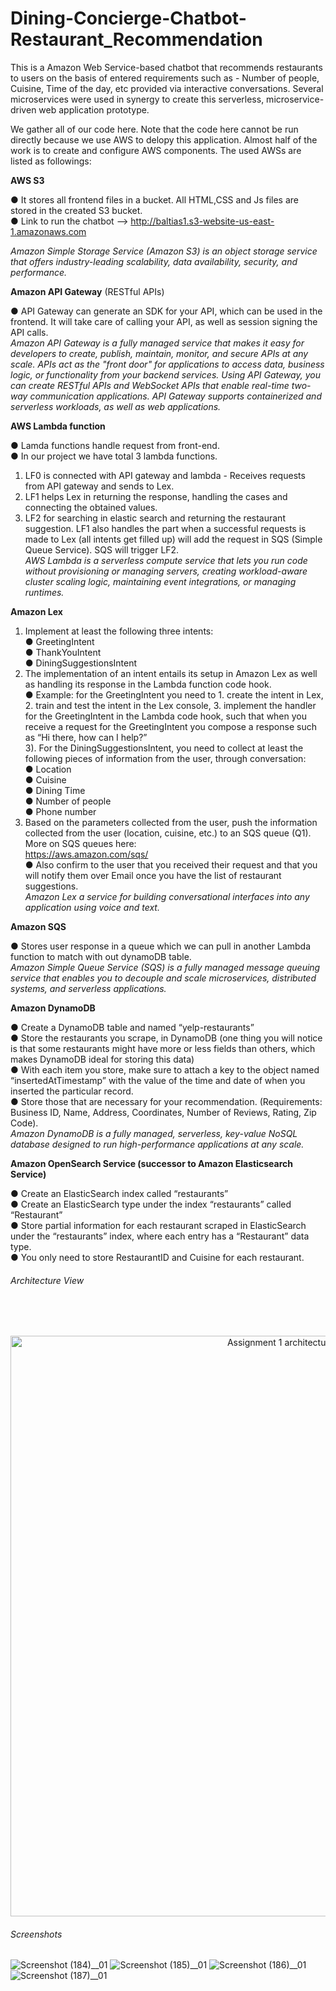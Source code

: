 # Dining-Concierge-Chatbot-Restaurant_Recommendation

This is a Amazon Web Service-based chatbot that recommends restaurants to users on the basis of entered requirements such as - Number of people, Cuisine, Time of the day, etc provided via interactive conversations. Several microservices were used in synergy to create this serverless, microservice-driven web application prototype.<br/>

We gather all of our code here. Note that the code here cannot be run directly because we use AWS to delopy this application. Almost half of the work is to create and configure AWS components. The used AWSs are listed as followings:<br/>

**AWS S3**

● It stores all frontend files in a bucket. All HTML,CSS and Js files are stored in the created S3 bucket.<br/>
● Link to run the chatbot --> http://baltias1.s3-website-us-east-1.amazonaws.com

*Amazon Simple Storage Service (Amazon S3) is an object storage service that offers industry-leading scalability, data availability, security, and performance.*<br/>

**Amazon API Gateway** (RESTful APIs)

● API Gateway can generate an SDK for your API, which can be used in the frontend. It will take care of calling your API, as well as session signing the API calls.<br/>
*Amazon API Gateway is a fully managed service that makes it easy for developers to create, publish, maintain, monitor, and secure APIs at any scale. APIs act as the "front door" for applications to access data, business logic, or functionality from your backend services. Using API Gateway, you can create RESTful APIs and WebSocket APIs that enable real-time two-way communication applications. API Gateway supports containerized and serverless workloads, as well as web applications.*

**AWS Lambda function**

● Lamda functions handle request from front-end.<br/>
● In our project we have total 3 lambda functions. <br/>
1) LF0 is connected with API gateway and lambda - Receives requests from API gateway and sends to Lex.<br/>
2) LF1  helps Lex in returning the response, handling the cases and connecting the obtained values.<br/>
3) LF2 for searching in elastic search and returning the restaurant suggestion. LF1 also handles the part  when a successful requests is made to Lex (all intents get filled up) will add the request in SQS (Simple Queue Service). SQS will trigger LF2.<br/>
*AWS Lambda is a serverless compute service that lets you run code without provisioning or managing servers, creating workload-aware cluster scaling logic, maintaining event integrations, or managing runtimes.*<br/>

**Amazon Lex**
1) Implement at least the following three intents:<br/>
● GreetingIntent<br/>
● ThankYouIntent<br/>
● DiningSuggestionsIntent<br/>
2) The implementation of an intent entails its setup in Amazon Lex as well as handling its response in the Lambda function code hook.<br/>
● Example: for the GreetingIntent you need to 1. create the intent in Lex, 2. train and test the intent in the Lex console, 3. implement the handler for the GreetingIntent in the Lambda code hook, such that when you receive a request for the GreetingIntent you compose a response such as “Hi there, how can I help?”<br/>
3). For the DiningSuggestionsIntent, you need to collect at least the following pieces of information from the user, through conversation:<br/>
● Location<br/>
● Cuisine<br/>
● Dining Time<br/>
● Number of people<br/>
● Phone number<br/>
4) Based on the parameters collected from the user, push the information collected from the user (location, cuisine, etc.) to an SQS queue (Q1). More on SQS queues here:<br/> https://aws.amazon.com/sqs/<br/>
● Also confirm to the user that you received their request and that you will notify them over Email once you have the list of restaurant suggestions.<br/>
 *Amazon Lex a service for building conversational interfaces into any application using voice and text.*<br/>
 
**Amazon SQS**

● Stores user response in a queue which we can pull in another Lambda function to match with out dynamoDB table.<br/>
*Amazon Simple Queue Service (SQS) is a fully managed message queuing service that enables you to decouple and scale microservices, distributed systems, and serverless applications.*<br/>

**Amazon DynamoDB**

● Create a DynamoDB table and named “yelp-restaurants”<br/>
● Store the restaurants you scrape, in DynamoDB (one thing you will notice is that some restaurants might have more or less fields than others, which makes DynamoDB ideal for storing this data)<br/>
● With each item you store, make sure to attach a key to the object named “insertedAtTimestamp” with the value of the time and date of when you inserted the particular record.<br/>
● Store those that are necessary for your recommendation. (Requirements: Business ID, Name, Address, Coordinates, Number of Reviews, Rating, Zip Code).<br/>
*Amazon DynamoDB is a fully managed, serverless, key-value NoSQL database designed to run high-performance applications at any scale.*<br/>

**Amazon OpenSearch Service (successor to Amazon Elasticsearch Service)**

● Create an ElasticSearch index called “restaurants”<br/>
● Create an ElasticSearch type under the index “restaurants” called “Restaurant”<br/>
● Store partial information for each restaurant scraped in ElasticSearch under the “restaurants” index, where each entry has a “Restaurant” data type.<br/>
● You only need to store RestaurantID and Cuisine for each restaurant.<br/>


###### Architecture View 
<br/><br/>
<p style="text-align:center;"><img width="929" alt="Assignment 1 architecture diagram (2)" src="https://user-images.githubusercontent.com/85683392/136674276-74ab5584-40a6-445a-abe0-b5de49488c19.png">

###### Screenshots
 

![Screenshot (184)__01](https://user-images.githubusercontent.com/85683392/136675108-bca50815-a9d4-43b7-83ab-be107b375e84.png)
![Screenshot (185)__01](https://user-images.githubusercontent.com/85683392/136675113-da6b00c6-e131-4aed-b938-48658b86637c.png)
![Screenshot (186)__01](https://user-images.githubusercontent.com/85683392/136675115-23f529d7-bac5-42a6-aeb4-f8c36bde4868.png)
![Screenshot (187)__01](https://user-images.githubusercontent.com/85683392/136675118-97904a12-715b-469a-8891-6a0acfd36a30.png)


